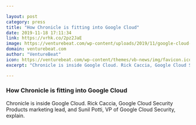 ```yaml
---

layout: post
category: press
title: "How Chronicle is fitting into Google Cloud"
date: 2019-11-18 17:11:34
link: https://vrhk.co/2pz2JaE
image: https://venturebeat.com/wp-content/uploads/2019/11/google-cloud-chronicle.jpg?w=1200&strip=all
domain: venturebeat.com
author: "VentureBeat"
icon: https://venturebeat.com/wp-content/themes/vb-news/img/favicon.ico
excerpt: "Chronicle is inside Google Cloud. Rick Caccia, Google Cloud Security Products marketing lead, and Sunil Potti, VP of Google Cloud Security, explain."

---
```


### How Chronicle is fitting into Google Cloud

Chronicle is inside Google Cloud. Rick Caccia, Google Cloud Security Products marketing lead, and Sunil Potti, VP of Google Cloud Security, explain.